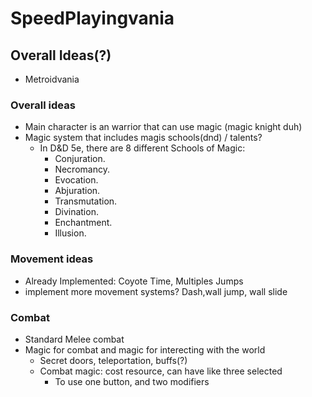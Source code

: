 # SpeedPlayingvania
## Overall Ideas(?)
- Metroidvania
### Overall ideas 
  - Main character is an warrior that can use magic (magic knight duh)
  - Magic system that includes magis schools(dnd) / talents?
    - In D&D 5e, there are 8 different Schools of Magic:
      - Conjuration.
      - Necromancy.
      - Evocation.
      - Abjuration.
      - Transmutation.
      - Divination.
      - Enchantment.
      - Illusion.
### Movement ideas
- Already Implemented: Coyote Time, Multiples Jumps
- implement more movement systems? Dash,wall jump, wall slide
### Combat
- Standard Melee combat
- Magic for combat and magic for interecting with the world
  - Secret doors, teleportation, buffs(?)
  - Combat magic: cost resource, can have like three selected
    - To use one button, and two modifiers

